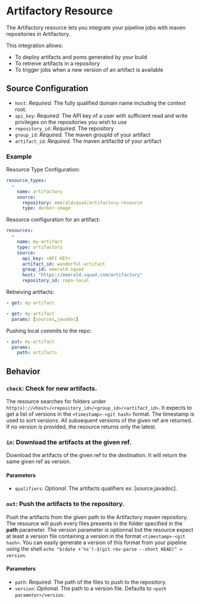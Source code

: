 # Artifactory Resource
The Artifactory resource lets you integrate your pipeline jobs with maven repositories in Artifactory.

This integration allows:

- To deploy artifacts and poms generated by your build
- To retreive artifacts in a repository
- To trigger jobs when a new version of an artifact is available
## Source Configuration
* `host`: *Required.* The fully qualified domain name including the context root.
* `api_key`: *Required.* The API key of a user with sufficient read and write privileges on the repositories you wish to use
* `repository_id`: *Required.* The repository 
* `group_id`: *Required.* The maven groupId of your artifact
* `artifact_id`: *Required.* The maven artifactId of your artifact
### Example
Resource Type Configuration:
``` yaml
resource_types: 
  - 
    name: artifactory
    source: 
      repository: emeraldsquad/artifactory-resource
      type: docker-image
```
Resource configuration for an artifact:
``` yaml
resources: 
  - 
    name: my-artifact
    type: artifactory
    source: 
      api_key: <API KEY>
      artifact_id: wonderful-artifact
      group_id: emerald.squad
      host: "https://emerald.squad.com/artifactory"
      repository_id: repo-local
```
Retreiving artifacts:

``` yaml
- get: my-artifact
```

``` yaml
- get: my-artifact
  params: [sources,javadoc]
```
Pushing local commits to the repo:
``` yaml
- put: my-artifact
  params:
    path: artifacts
```
## Behavior
### `check`: Check for new artifacts.
The resource searches for folders under `http(s)://<host>/<repository_id>/<group_id>/<artifact_id>`. It expects to get a list of versions in the `<timestamp>-<git hash>` format. The timestamp is used to sort versions. All subsequent versions of the given ref are returned. If no version is provided, the resource returns only the latest.
### `in`: Download the artifacts at the given ref.
Download the artifacts of the given ref to the destination. It will return the same given ref as version.
#### Parameters
* `qualifiers`: *Optional.* The artifacts qualifiers ex: [source,javadoc].
### `out`: Push the artifacts to the repository.
Push the artifacts from the given path to the Artifactory maven repository. The resource will push every files presents in the folder specified in the **path** parameter. The version parameter is optionnal but the resource expect at least a version file containing a version in the format `<timestamp>-<git hash>`. You can easily generate a version of this format from your pipeline using the shell `echo "$(date +'%s')-$(git rev-parse --short HEAD)" > version`.
#### Parameters
* `path`: *Required.* The path of the files to push to the repository.
* `version`: *Optional.* The path to a version file. Defaults to `<path parameter>/version`.
